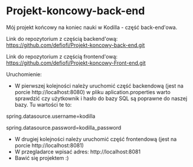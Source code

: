 # Projekt-koncowy-back-end
Mój projekt końcowy na koniec nauki w Kodilla - część back-end'owa.


Link do repozytorium z częścią backend'ową:
https://github.com/defiofi/Projekt-koncowy-back-end.git

Link do repozytorium z częścią frontend'ową:
https://github.com/defiofi/Projekt-koncowy-Front-end.git

Uruchomienie:
- W pierwszej kolejności należy uruchomić część backendową (jest na porcie http://localhost:8080)
w pliku aplication.properties warto sprawdzić czy użytkownik i hasło do bazy SQL są poprawne do naszej bazy.
Tu wartości te to:

spring.datasource.username=kodilla

spring.datasource.password=kodilla_password

- W drugiej kolejności należy uruchomić część frontendową (jest na porcie http://localhost:8081)
- W przegladarce wpisać adres: http://localhost:8081
- Bawić się projektem :)
